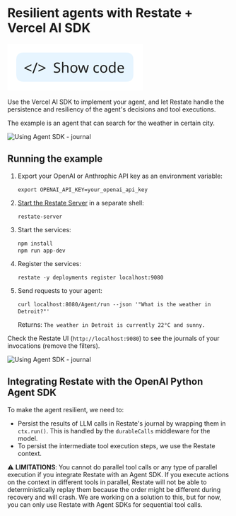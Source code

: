 # Resilient agents with Restate + Vercel AI SDK
[<img src="https://raw.githubusercontent.com/restatedev/img/refs/heads/main/show-code.svg">](src/app.py)

Use the Vercel AI SDK to implement your agent, and let Restate handle the persistence and resiliency of the agent's decisions and tool executions.

The example is an agent that can search for the weather in certain city.

<img src="img/invocation_ui.png" alt="Using Agent SDK - journal" width="1200px"/>

## Running the example

1. Export your OpenAI or Anthrophic API key as an environment variable:
    ```shell
    export OPENAI_API_KEY=your_openai_api_key
    ```
2. [Start the Restate Server](https://docs.restate.dev/develop/local_dev) in a separate shell:
    ```shell
    restate-server
    ```
3. Start the services:
    ```shell
    npm install
    npm run app-dev
    ```
4. Register the services:
    ```shell
    restate -y deployments register localhost:9080
    ```

5. Send requests to your agent:

    ```shell
    curl localhost:8080/Agent/run --json '"What is the weather in Detroit?"'
    ```

   Returns: `The weather in Detroit is currently 22°C and sunny.`


Check the Restate UI (`http://localhost:9080`) to see the journals of your invocations (remove the filters).

<img src="img/detailed_invocation_ui.png" alt="Using Agent SDK - journal" width="1200px"/>

## Integrating Restate with the OpenAI Python Agent SDK

To make the agent resilient, we need to:
- Persist the results of LLM calls in Restate's journal by wrapping them in `ctx.run()`. This is handled by the `durableCalls` middleware for the model.
- To persist the intermediate tool execution steps, we use the Restate context.

⚠ **LIMITATIONS**: You cannot do parallel tool calls or any type of parallel execution if you integrate Restate with an Agent SDK.
If you execute actions on the context in different tools in parallel, Restate will not be able to deterministically replay them because the order might be different during recovery and will crash.
We are working on a solution to this, but for now, you can only use Restate with Agent SDKs for sequential tool calls.

